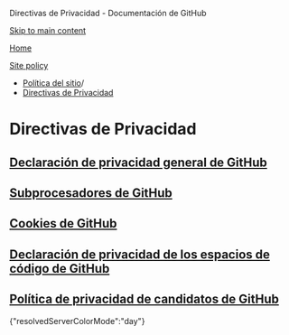 Directivas de Privacidad - Documentación de GitHub

[Skip to main content](#main-content)

[Home](/es)

[Site policy](/es/site-policy)

* [Política del sitio](/es/site-policy)/
* [Directivas de Privacidad](/es/site-policy/privacy-policies)

Directivas de Privacidad
==========

[Declaración de privacidad general de GitHub](/es/site-policy/privacy-policies/github-general-privacy-statement)
----------

[Subprocesadores de GitHub](/es/site-policy/privacy-policies/github-subprocessors)
----------

[Cookies de GitHub](/es/site-policy/privacy-policies/github-cookies)
----------

[Declaración de privacidad de los espacios de código de GitHub](/es/site-policy/privacy-policies/github-codespaces-privacy-statement)
----------

[Política de privacidad de candidatos de GitHub](/es/site-policy/privacy-policies/github-candidate-privacy-policy)
----------

{"resolvedServerColorMode":"day"}
